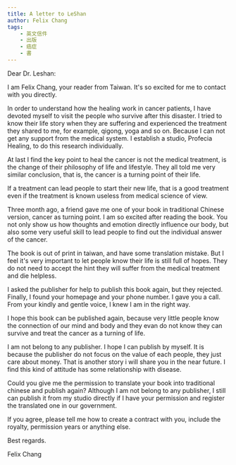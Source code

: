 ```yaml
---
title: A letter to LeShan
author: Felix Chang
tags:
    - 英文信件
    - 出版
    - 癌症
    - 書
---
```


Dear Dr. Leshan:

I am Felix Chang, your reader from Taiwan. It's so excited for me to contact with you directly.

In order to understand how the healing work in cancer patients, I have devoted myself to visit the people who survive after this disaster. I tried to know their life story when they are suffering and experienced the treatment they shared to me, for example, qigong, yoga and so on. Because I can not get any support from the medical system. I establish a studio, Profecia Healing, to do this research individually.

At last I find the key point to heal the cancer is not the medical treatment, is the change of their philosophy of life and lifestyle. They all told me very similar conclusion, that is, the cancer is a turning point of their life.

If a treatment can lead people to start their new life, that is a good treatment even if the treatment is known useless from medical science of view.

Three month ago, a friend gave me one of your book in traditional Chinese version, cancer as turning point. I am so excited after reading the book. You not only show us how thoughts and emotion directly influence our body, but also some very useful skill to lead people to find out the individual answer of the cancer.

The book is out of print in taiwan, and have some translation mistake. But I feel it's very important to let people know their life is still full of hopes. They do not need to accept the hint they will suffer from the medical treatment and die helpless.

I asked the publisher for help to publish this book again, but they rejected. Finally, I found your homepage and your phone number. I gave you a call. From your kindly and gentle voice, I knew I am in the right way.

I hope this book can be published again, because very little people know the connection of our mind and body and they evan do not know they can survive and treat the cancer as a turning of life.

I am not belong to any publisher. I hope I can publish by myself. It is because the publisher do not focus on the value of each people, they just care about money. That is another story i will share you in the near future. I find this kind of attitude has some relationship with disease.

Could you give me the permission to translate your book into traditional chinese and publish again? Although I am not belong to any publisher, I still can publish it from my studio directly if I have your permission and register the translated one in our government.

If you agree, please tell me how to create a contract with you, include the royalty, permission years or anything else.

Best regards.

Felix Chang
